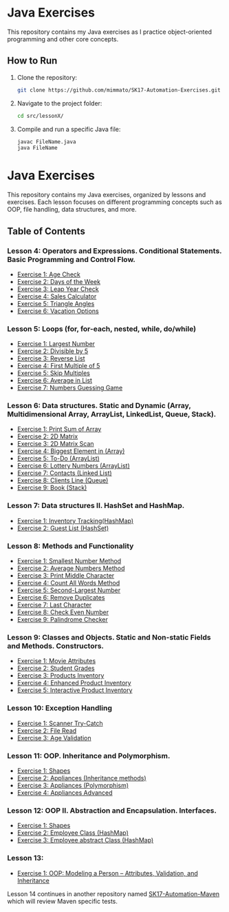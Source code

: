 # Java Exercises

This repository contains my Java exercises as I practice object-oriented programming and other core concepts.

## How to Run
1. Clone the repository:
   ```bash
   git clone https://github.com/mimmato/SK17-Automation-Exercises.git
   ```
2. Navigate to the project folder:
   ```bash
   cd src/lessonX/
   ```
3. Compile and run a specific Java file:
   ```bash
   javac FileName.java
   java FileName
   ```
   
# Java Exercises

This repository contains my Java exercises, organized by lessons and exercises. Each lesson focuses on different programming concepts such as OOP, file handling, data structures, and more.

## Table of Contents

### Lesson 4: Operators and Expressions. Conditional Statements. Basic Programming and Control Flow.
- [Exercise 1: Age Check](https://github.com/mimmato/SK17-Automation-Exercises/blob/master/src/lesson4/l4_e1_ageCheck.java)
- [Exercise 2: Days of the Week](https://github.com/mimmato/SK17-Automation-Exercises/blob/master/src/lesson4/l4_e2_daysOfTheWeek.java)
- [Exercise 3: Leap Year Check](https://github.com/mimmato/SK17-Automation-Exercises/blob/master/src/lesson4/l4_e3_leapOrNot.java)
- [Exercise 4: Sales Calculator](https://github.com/mimmato/SK17-Automation-Exercises/blob/master/src/lesson4/l4_e4_salesCalculator.java)
- [Exercise 5: Triangle Angles](https://github.com/mimmato/SK17-Automation-Exercises/blob/master/src/lesson4/l4_e5_trianglesAngles.java)
- [Exercise 6: Vacation Options](https://github.com/mimmato/SK17-Automation-Exercises/blob/master/src/lesson4/l4_e6_vacationOptions.java)

### Lesson 5: Loops (for, for-each, nested, while, do/while)
- [Exercise 1: Largest Number](https://github.com/mimmato/SK17-Automation-Exercises/blob/master/src/lesson5/l5_e1_largestNumber.java)
- [Exercise 2: Divisible by 5](https://github.com/mimmato/SK17-Automation-Exercises/blob/master/src/lesson5/l5_e2_divideBy5.java)
- [Exercise 3: Reverse List](https://github.com/mimmato/SK17-Automation-Exercises/blob/master/src/lesson5/l5_e3_reverseList.java)
- [Exercise 4: First Multiple of 5](https://github.com/mimmato/SK17-Automation-Exercises/blob/master/src/lesson5/l5_e4_firstMultipleOf5.java)
- [Exercise 5: Skip Multiples](https://github.com/mimmato/SK17-Automation-Exercises/blob/master/src/lesson5/l5_e5_skipMultiples.java)
- [Exercise 6: Average in List](https://github.com/mimmato/SK17-Automation-Exercises/blob/master/src/lesson5/l5_e6_averageInList.java)
- [Exercise 7: Numbers Guessing Game](https://github.com/mimmato/SK17-Automation-Exercises/blob/master/src/lesson5/l5_e7_numbersGuessing.java)

### Lesson 6: Data structures. Static and Dynamic (Array, Multidimensional Array, ArrayList, LinkedList, Queue, Stack).
- [Exercise 1: Print Sum of Array](https://github.com/mimmato/SK17-Automation-Exercises/blob/master/src/lesson6/l6_e1_printSumArray.java)
- [Exercise 2: 2D Matrix](https://github.com/mimmato/SK17-Automation-Exercises/blob/master/src/lesson6/l6_e2_2dMatrix.java)
- [Exercise 3: 2D Matrix Scan](https://github.com/mimmato/SK17-Automation-Exercises/blob/master/src/lesson6/l6_e3_2dMatrixScan.java)
- [Exercise 4: Biggest Element in (Array)](https://github.com/mimmato/SK17-Automation-Exercises/blob/master/src/lesson6/l6_e4_biggestElement.java)
- [Exercise 5: To-Do (ArrayList)](https://github.com/mimmato/SK17-Automation-Exercises/blob/master/src/lesson6/l6_e5_toDoList.java)
- [Exercise 6: Lottery Numbers (ArrayList)](https://github.com/mimmato/SK17-Automation-Exercises/blob/master/src/lesson6/l6_e6_lotteryNumbers.java)
- [Exercise 7: Contacts (Linked List)](https://github.com/mimmato/SK17-Automation-Exercises/blob/master/src/lesson6/l6_e7_contactsLinkedList.java)
- [Exercise 8: Clients Line (Queue)](https://github.com/mimmato/SK17-Automation-Exercises/blob/master/src/lesson6/l6_e8_clientsLineQueue.java)
- [Exercise 9: Book (Stack)](https://github.com/mimmato/SK17-Automation-Exercises/blob/master/src/lesson6/l6_e9_bookStack.java)

### Lesson 7: Data structures II. HashSet and HashMap.
- [Exercise 1: Inventory Tracking(HashMap)](https://github.com/mimmato/SK17-Automation-Exercises/blob/master/src/lesson7/l7_e1_trackingInventory.java)
- [Exercise 2: Guest List (HashSet)](https://github.com/mimmato/SK17-Automation-Exercises/blob/master/src/lesson7/l7_e2_guestList.java)

### Lesson 8: Methods and Functionality
- [Exercise 1: Smallest Number Method](https://github.com/mimmato/SK17-Automation-Exercises/blob/master/src/lesson8/l8_e1_smallestNumberMethod.java)
- [Exercise 2: Average Numbers Method](https://github.com/mimmato/SK17-Automation-Exercises/blob/master/src/lesson8/l8_e2_averageNumbersMethod.java)
- [Exercise 3: Print Middle Character](https://github.com/mimmato/SK17-Automation-Exercises/blob/master/src/lesson8/l8_e3_printMiddleCharacter.java)
- [Exercise 4: Count All Words Method](https://github.com/mimmato/SK17-Automation-Exercises/blob/master/src/lesson8/l8_e4_countAllWordsMethod.java)
- [Exercise 5: Second-Largest Number](https://github.com/mimmato/SK17-Automation-Exercises/blob/master/src/lesson8/l8_e5_secondLargestNumber.java)
- [Exercise 6: Remove Duplicates](https://github.com/mimmato/SK17-Automation-Exercises/blob/master/src/lesson8/l8_e6_removeDuplicates.java)
- [Exercise 7: Last Character](https://github.com/mimmato/SK17-Automation-Exercises/blob/master/src/lesson8/l8_e7_lastCharacter.java)
- [Exercise 8: Check Even Number](https://github.com/mimmato/SK17-Automation-Exercises/blob/master/src/lesson8/l8_e8_isEven.java)
- [Exercise 9: Palindrome Checker](https://github.com/mimmato/SK17-Automation-Exercises/blob/master/src/lesson8/l8_e9_palindrome.java)

### Lesson 9: Classes and Objects. Static and Non-static Fields and Methods. Constructors.
- [Exercise 1: Movie Attributes](https://github.com/mimmato/SK17-Automation-Exercises/blob/master/src/lesson9/l9_e1_movieAttributes.java)
- [Exercise 2: Student Grades](https://github.com/mimmato/SK17-Automation-Exercises/blob/master/src/lesson9/l9_e2_studentGrades.java)
- [Exercise 3: Products Inventory](https://github.com/mimmato/SK17-Automation-Exercises/blob/master/src/lesson9/l9_e3_productsInventory.java)
- [Exercise 4: Enhanced Product Inventory](https://github.com/mimmato/SK17-Automation-Exercises/blob/master/src/lesson9/l9_e4_enhancedProductInventory.java)
- [Exercise 5: Interactive Product Inventory](https://github.com/mimmato/SK17-Automation-Exercises/blob/master/src/lesson9/l9_e4_interactiveProductInventory.java)

### Lesson 10: Exception Handling
- [Exercise 1: Scanner Try-Catch](https://github.com/mimmato/SK17-Automation-Exercises/blob/master/src/lesson10/l10_e1_scannerTryCatch.java)
- [Exercise 2: File Read](https://github.com/mimmato/SK17-Automation-Exercises/blob/master/src/lesson10/l10_e2_fileRead.java)
- [Exercise 3: Age Validation](https://github.com/mimmato/SK17-Automation-Exercises/blob/master/src/lesson10/l10_e3_ageValidate.java)

### Lesson 11: OOP. Inheritance and Polymorphism.
- [Exercise 1: Shapes](https://github.com/mimmato/SK17-Automation-Exercises/blob/master/src/lesson11/exercise1)
- [Exercise 2: Appliances (Inheritance methods)](https://github.com/mimmato/SK17-Automation-Exercises/blob/master/src/lesson11/exercise2)
- [Exercise 3: Appliances (Polymorphism)](https://github.com/mimmato/SK17-Automation-Exercises/blob/master/src/lesson11/exercise3)
- [Exercise 4: Appliances Advanced](https://github.com/mimmato/SK17-Automation-Exercises/blob/master/src/lesson11/exercise4)

### Lesson 12: OOP II. Abstraction and Encapsulation. Interfaces.
- [Exercise 1: Shapes](https://github.com/mimmato/SK17-Automation-Exercises/blob/master/src/lesson12/exercise1)
- [Exercise 2: Employee Class (HashMap)](https://github.com/mimmato/SK17-Automation-Exercises/blob/master/src/lesson12/exercise2v2)
- [Exercise 3: Employee abstract Class (HashMap)](https://github.com/mimmato/SK17-Automation-Exercises/blob/master/src/lesson12/exercise3v2)

### Lesson 13:
- [Exercise 1: OOP: Modeling a Person – Attributes, Validation, and Inheritance](https://github.com/mimmato/SK17-Automation-Exercises/tree/master/src/lesson13/exercise2)

Lesson 14 continues in another repository named [SK17-Automation-Maven](https://github.com/mimmato/SK17-Automation-Maven) which will review Maven specific tests.

